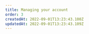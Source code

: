 ```yaml
---
title: Managing your account
order: 3
createdAt: 2022-09-01T13:23:43.100Z
updatedAt: 2022-09-01T13:23:43.109Z
---
```

